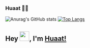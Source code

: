### Huaat 👋👋

![Anurag's GitHub stats](https://github-readme-stats.vercel.app/api?username=huato112&show_icons=true&theme=tokyonight)
[![Top Langs](https://github-readme-stats.vercel.app/api/top-langs/?username=huato112&langs_count=8&theme=tokyonight)](https://github.com/anuraghazra/github-readme-stats)


## Hey <img src="https://raw.githubusercontent.com/iampavangandhi/iampavangandhi/master/gifs/Hi.gif" width="30px">, I'm [Huaat!](https://github.com/huato112/)
